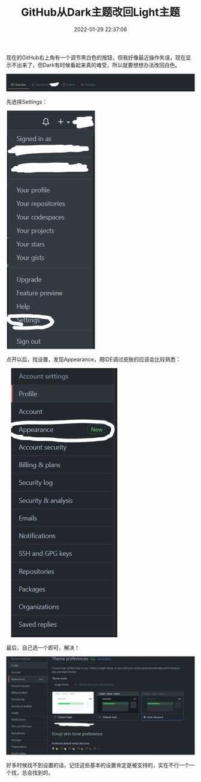 ﻿---
title: GitHub从Dark主题改回Light主题
date: 2022-01-29 22:37:06
summary: 本文分享GitHub从Dark主题改回Light主题的方法。
tags:
- Git
- GitHub
categories:
- 开发技术
---

现在的GitHub右上角有一个调节黑白色的按钮，但我好像最近操作失误，现在显示不出来了，但Dark有时候看起来真的难受，所以就要想想办法改回白色。

![](../../../images/软件开发/Git/GitHub从Dark主题改回Light主题/1.png)

先选择Settings：

![](../../../images/软件开发/Git/GitHub从Dark主题改回Light主题/2.png)

点开以后，找设置，发现Appearance，用IDE调过皮肤的应该会比较熟悉：

![](../../../images/软件开发/Git/GitHub从Dark主题改回Light主题/3.png)

最后，自己选一个即可，解决！

![](../../../images/软件开发/Git/GitHub从Dark主题改回Light主题/4.png)

好多时候找不到设置的话，记住这些基本的设置肯定是被支持的，实在不行一个一个找，总会找到的。
